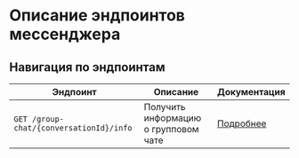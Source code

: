 # Описание эндпоинтов мессенджера

## Навигация по эндпоинтам

| **Эндпоинт**                            | **Описание**                         | **Документация**                         |
|-----------------------------------------|--------------------------------------|------------------------------------------|
| `GET /group-chat/{conversationId}/info` | Получить информацию о групповом чате | [Подробнее](groups/get-group-chat-info/) |